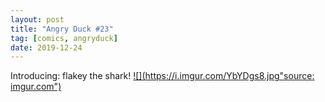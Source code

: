 ```yaml
---
layout: post
title: "Angry Duck #23"
tag: [comics, angryduck]
date: 2019-12-24
---
```

<!-- #77 -->
Introducing: flakey the shark!
[![](https://i.imgur.com/YbYDgs8.jpg"source: imgur.com")](https://i.imgur.com/YbYDgs8.jpg)
